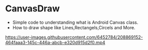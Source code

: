 # CanvasDraw
- Simple code to understanding what is Android Canvas class.
- How to draw shape like Lines,Rectangels,Circels and More.


https://user-images.githubusercontent.com/6452784/208869152-464faaa3-145c-446a-abcb-e320d915d2f0.mp4

